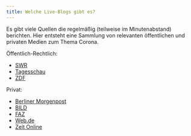 ```yaml
---
title: Welche Live-Blogs gibt es?
---
```


Es gibt viele Quellen die regelmäßig (teilweise im Minutenabstand) berichten. Hier entsteht eine Sammlung von relevanten öffentlichen und privaten Medien zum Thema Corona.

Öffentlich-Rechtlich:

- [SWR](https://www.swr.de/swraktuell/rheinland-pfalz/liveblog-corona-100~_detailPage-1_-dc56264c3eed6f7453c3f263012a8308a11ab691.html)
- [Tagesschau](https://www.tagesschau.de/newsticker/coronavirus-liveblog-105.html)
- [ZDF](https://www.zdf.de/nachrichten/politik/blog-coronavirus-102.html)

Privat:

- [Berliner Morgenpost](https://www.morgenpost.de/berlin/article228755187/Coronavirus-Berlin-Newsblog-Newsticker-News-Zahl-Infizierte-Corona-Covid-19-aktuell.html)
- [BILD](https://www.bild.de/news/inland/news-inland/coronavirus-live-ticker-69389434.bild.html)
- [FAZ](https://www.faz.net/aktuell/gesellschaft/gesundheit/coronavirus/liveticker-zum-coronavirus-deutschland-und-die-welt-16687984.html)
- [Web.de](https://web.de/magazine/news/coronavirus/coronavirus-news-trump-malaria-medikament-gegen-covid-19-live-ticker-34468484)
- [Zeit Online](https://www.zeit.de/wissen/gesundheit/2020-03/corona-pandemie-live-covid-19-newsblog)
